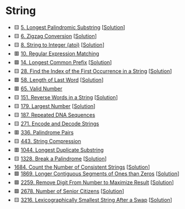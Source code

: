 # String

- 🟨 [5. Longest Palindromic Substring](https://leetcode.com/problems/longest-palindromic-substring/) [[Solution](./5.longest-palindromic-substring.md)]
- 🟨 [6. Zigzag Conversion](https://leetcode.com/problems/zigzag-conversion/) [[Solution](./6.zigzag-conversion.md)]
- 🟨 [8. String to Integer (atoi)](https://leetcode.com/problems/string-to-integer-atoi/) [[Solution](./8.string-to-integer-(atoi).md)]
- 🟥 [10. Regular Expression Matching](https://leetcode.com/problems/regular-expression-matching/)
- 🟩 [14. Longest Common Prefix](https://leetcode.com/problems/longest-common-prefix/) [[Solution](./14.longest-common-prefix.md)]
- 🟨 [28. Find the Index of the First Occurrence in a String](https://leetcode.com/problems/find-the-index-of-the-first-occurrence-in-a-string/) [[Solution](./28.find-the-index-of-the-first-occurrence-in-a-string.md)]
- 🟩 [58. Length of Last Word](https://leetcode.com/problems/length-of-last-word/) [[Solution](./58.length-of-last-word.md)]
- 🟥 [65. Valid Number](https://leetcode.com/problems/valid-number/)
- 🟨 [151. Reverse Words in a String](https://leetcode.com/problems/reverse-words-in-a-string/) [[Solution](./151.reverse-words-in-a-string.md)]
- 🟨 [179. Largest Number](https://leetcode.com/problems/largest-number/) [[Solution](./179.largest-number.md)]
- 🟨 [187. Repeated DNA Sequences](https://leetcode.com/problems/repeated-dna-sequences/)
- 🟨 [271. Encode and Decode Strings](https://leetcode.com/problems/encode-and-decode-strings/)
- 🟥 [336. Palindrome Pairs](https://leetcode.com/problems/palindrome-pairs/)
- 🟨 [443. String Compression](https://leetcode.com/problems/string-compression/)
- 🟥 [1044. Longest Duplicate Substring](https://leetcode.com/problems/longest-duplicate-substring/)
- 🟨 [1328. Break a Palindrome](https://leetcode.com/problems/break-a-palindrome/) [[Solution](./1328.break-a-palindrome.md)]
- [1684. Count the Number of Consistent Strings](https://leetcode.com/problems/count-the-number-of-consistent-strings/description/) [[Solution](./1684.count-the-number-of-consistent-strings.md)]
- 🟩 [1869. Longer Contiguous Segments of Ones than Zeros](https://leetcode.com/problems/longer-contiguous-segments-of-ones-than-zeros/description/) [[Solution](./1869.longer-contiguous-segments-of-ones-than-zeros.md)]
- 🟩 [2259. Remove Digit From Number to Maximize Result](https://leetcode.com/problems/remove-digit-from-number-to-maximize-result/) [[Solution](./2259.remove-digit-from-number-to-maximize-result.md)]
- 🟩 [2678. Number of Senior Citizens](https://leetcode.com/problems/number-of-senior-citizens/) [[Solution](./2678.number-of-senior-citizens.md)]
- 🟨 [3216. Lexicographically Smallest String After a Swap](https://leetcode.com/problems/lexicographically-smallest-string-after-a-swap/) [[Solution](./3216.lexicographically-smallest-string-after-a-swap.md)]
